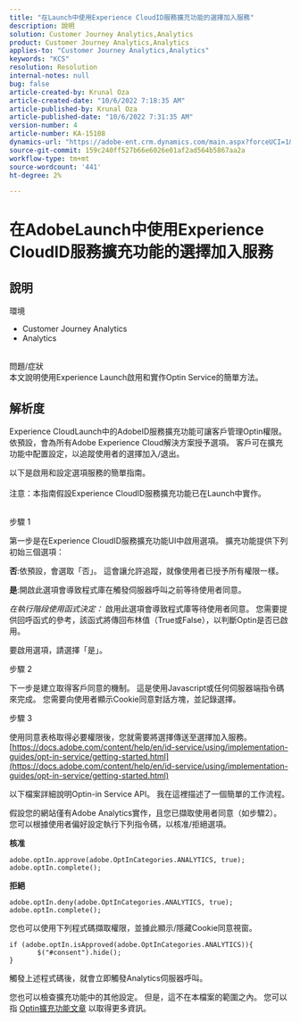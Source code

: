 ```yaml
---
title: "在Launch中使用Experience CloudID服務擴充功能的選擇加入服務"
description: 說明
solution: Customer Journey Analytics,Analytics
product: Customer Journey Analytics,Analytics
applies-to: "Customer Journey Analytics,Analytics"
keywords: "KCS"
resolution: Resolution
internal-notes: null
bug: false
article-created-by: Krunal Oza
article-created-date: "10/6/2022 7:18:35 AM"
article-published-by: Krunal Oza
article-published-date: "10/6/2022 7:31:35 AM"
version-number: 4
article-number: KA-15108
dynamics-url: "https://adobe-ent.crm.dynamics.com/main.aspx?forceUCI=1&pagetype=entityrecord&etn=knowledgearticle&id=83a4d010-4745-ed11-bba2-002248086a27"
source-git-commit: 159c240ff527b66e6026e01af2ad564b5867aa2a
workflow-type: tm+mt
source-wordcount: '441'
ht-degree: 2%

---
```


# 在AdobeLaunch中使用Experience CloudID服務擴充功能的選擇加入服務

## 說明

環境<br>
- Customer Journey Analytics
- Analytics



<br>問題/症狀<br>
本文說明使用Experience Launch啟用和實作Optin Service的簡單方法。


## 解析度


Experience CloudLaunch中的AdobeID服務擴充功能可讓客戶管理Optin權限。 依預設，會為所有Adobe Experience Cloud解決方案授予選項。 客戶可在擴充功能中配置設定，以追蹤使用者的選擇加入/退出。

以下是啟用和設定選項服務的簡單指南。
<br><br>注意：本指南假設Experience CloudID服務擴充功能已在Launch中實作。<br><br>


步驟 1

第一步是在Experience CloudID服務擴充功能UI中啟用選項。 擴充功能提供下列初始三個選項：

<b>否</b>:依預設，會選取「否」。 這會讓允許追蹤，就像使用者已授予所有權限一樣。

<b>是</b>:開啟此選項會導致程式庫在觸發伺服器呼叫之前等待使用者同意。

*在執行階段使用函式決定：* 啟用此選項會導致程式庫等待使用者同意。 您需要提供回呼函式的參考，該函式將傳回布林值（True或False），以判斷Optin是否已啟用。

要啟用選項，請選擇「是」。



步驟 2

下一步是建立取得客戶同意的機制。 這是使用Javascript或任何伺服器端指令碼來完成。 您需要向使用者顯示Cookie同意對話方塊，並記錄選擇。



步驟 3

使用同意表格取得必要權限後，您就需要將選擇傳送至選擇加入服務。
[https://docs.adobe.com/content/help/en/id-service/using/implementation-guides/opt-in-service/getting-started.html](https://docs.adobe.com/content/help/en/id-service/using/implementation-guides/opt-in-service/getting-started.html)

以下檔案詳細說明Optin-in Service API。 我在這裡描述了一個簡單的工作流程。

假設您的網站僅有Adobe Analytics實作，且您已擷取使用者同意（如步驟2）。 您可以根據使用者偏好設定執行下列指令碼，以核准/拒絕選項。

<b>核准</b>


```
adobe.optIn.approve(adobe.OptInCategories.ANALYTICS, true);
adobe.optIn.complete();
```




<b>拒絕</b>


```
adobe.optIn.deny(adobe.OptInCategories.ANALYTICS, true);
adobe.optIn.complete();
```




您也可以使用下列程式碼擷取權限，並據此顯示/隱藏Cookie同意視窗。


```
if (adobe.optIn.isApproved(adobe.OptInCategories.ANALYTICS)){
       $("#consent").hide();
}
```




觸發上述程式碼後，就會立即觸發Analytics伺服器呼叫。

您也可以檢查擴充功能中的其他設定。 但是，這不在本檔案的範圍之內。 您可以指 [Optin擴充功能文章](https://docs.adobe.com/content/help/en/id-service/using/implementation-guides/opt-in-service/launch.html) 以取得更多資訊。
